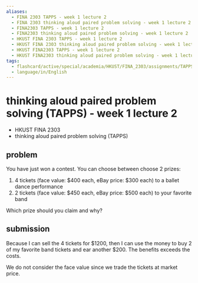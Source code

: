 ```yaml
---
aliases:
  - FINA 2303 TAPPS - week 1 lecture 2
  - FINA 2303 thinking aloud paired problem solving - week 1 lecture 2
  - FINA2303 TAPPS - week 1 lecture 2
  - FINA2303 thinking aloud paired problem solving - week 1 lecture 2
  - HKUST FINA 2303 TAPPS - week 1 lecture 2
  - HKUST FINA 2303 thinking aloud paired problem solving - week 1 lecture 2
  - HKUST FINA2303 TAPPS - week 1 lecture 2
  - HKUST FINA2303 thinking aloud paired problem solving - week 1 lecture 2
tags:
  - flashcard/active/special/academia/HKUST/FINA_2303/assignments/TAPPS/week_1_lecture_2
  - language/in/English
---
```


# thinking aloud paired problem solving (TAPPS) - week 1 lecture 2

- HKUST FINA 2303
- thinking aloud paired problem solving (TAPPS)

## problem

You have just won a contest. You can choose between choose 2 prizes:

1. 4 tickets (face value: \$400 each, eBay price: \$300 each) to a ballet dance performance
2. 2 tickets (face value: \$450 each, eBay price: \$500 each) to your favorite band

Which prize should you claim and why?

## submission

Because I can sell the 4 tickets for \$1200, then I can use the money to buy 2 of my favorite band tickets and ear another \$200. The benefits exceeds the costs.

We do not consider the face value since we trade the tickets at market price.
